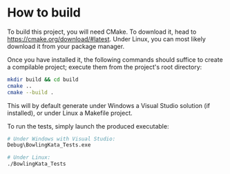 # How to build

To build this project, you will need CMake. To download it, head to https://cmake.org/download/#latest. Under Linux, you can most likely download it from your package manager.

Once you have installed it, the following commands should suffice to create a compilable project; execute them from the project's root directory:
```bash
mkdir build && cd build
cmake ..
cmake --build .
```

This will by default generate under Windows a Visual Studio solution (if installed), or under Linux a Makefile project.

To run the tests, simply launch the produced executable:
```bash
# Under Windows with Visual Studio:
Debug\BowlingKata_Tests.exe

# Under Linux:
./BowlingKata_Tests
```
